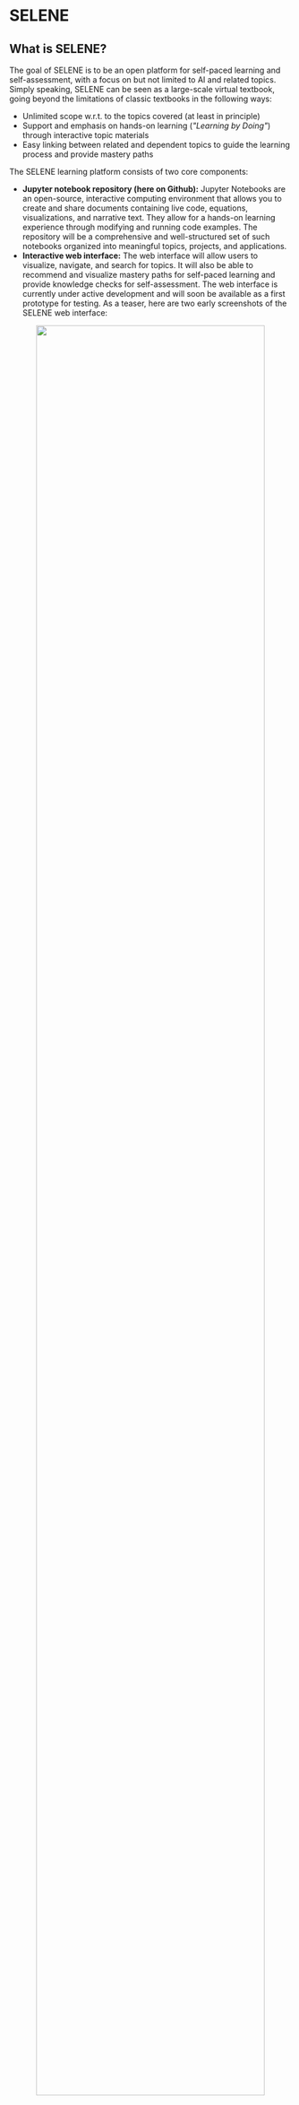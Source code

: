 # SELENE

## What is SELENE?

The goal of SELENE is to be an open platform for self-paced learning and self-assessment, with a focus on but not limited to AI and related topics. Simply speaking, SELENE can be seen as a large-scale virtual textbook, going beyond the limitations of classic textbooks in the following ways:
* Unlimited scope w.r.t. to the topics covered (at least in principle)
* Support and emphasis on hands-on learning (*"Learning  by Doing"*) through interactive topic materials
* Easy linking between related and dependent topics to guide the learning process and provide mastery paths

The SELENE learning platform consists of two core components:
* **Jupyter notebook repository (here on Github):** Jupyter Notebooks are an open-source, interactive computing environment that allows you to create and share documents containing live code, equations, visualizations, and narrative text. They allow for a hands-on learning experience through modifying and running code examples. The repository will be a comprehensive and well-structured set of such notebooks organized into meaningful topics, projects, and applications.
* **Interactive web interface:** The web interface will allow users to visualize, navigate, and search for topics. It will also be able to recommend and visualize mastery paths for self-paced learning and provide knowledge checks for self-assessment. The web interface is currently under active development and will soon be available as a first prototype for testing. As a teaser, here are two early screenshots of the SELENE web interface:

<p align="center" width="100%">
 <img src='https://github.com/user-attachments/assets/06b68b36-e0df-41a6-ae55-3e6b6d897aa6' width='90%' /><br />
 <img src='https://github.com/user-attachments/assets/1536096e-a2af-403e-beb3-b2598014685c' width='90%' /><br />
</p>
<br />

## Troubleshooting

SELENE is a growing and evolving platform. While the notebooks can be viewed directly here in Github, their interactive use and exploration assumes users to download or clone the repository to locally run the notebooks in a [Jupyter](https://jupyter.org/) or similar environment on top of Python.

### Missing Libraries/Packages

Most notebooks import common Python packages such as `numpy`, `pandas`, `sklearn`, `networkx`, `torch` or others. All imports are done at the beginning of each notebook so you can see if you have all required packages locally installed. If you get any errors regarding missing packages, you simply need to installed using your package manager of choice  (e.g., [conda](https://anaconda.org/anaconda/conda) or [pip](https://pypi.org/project/pip/)).

### Errors Downloading Data

Many notebooks use datasets for interactive examples. Since these datasets can be very large, they are not part of the Github repository itself. Instead, all data files (e.g., datasets or pretrained models) are hosted on a separate server and are downloaded at the beginning of a notebook using auxiliary methods provided by SELENE. If downloading files fails, please check your local copy configuration file `config.yaml` if the URLs for downloading datasets, models, etc. are up to date and match the URLs in the copy of the configuration file on Github. If not, simply download or pull the latest version from Github.
